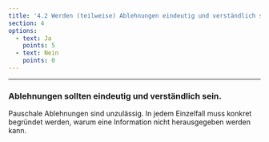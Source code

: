 ```yaml
---
title: '4.2 Werden (teilweise) Ablehnungen eindeutig und verständlich sowie konkret auf den Einzelfall bezogen begründet?'
section: 4
options:
  - text: Ja
    points: 5
  - text: Nein
    points: 0
---
```


---

### Ablehnungen sollten eindeutig und verständlich sein.

Pauschale Ablehnungen sind unzulässig. In jedem Einzelfall muss konkret begründet werden, warum eine Information nicht herausgegeben werden kann.

